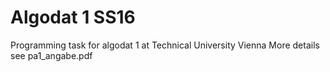# Algodat 1 SS16

Programming task for algodat 1 at Technical University Vienna
More details see pa1_angabe.pdf
